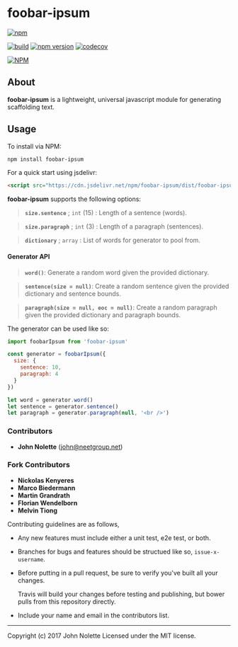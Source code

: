 # foobar-ipsum

[![npm](https://img.shields.io/npm/dm/foobar-ipsum.svg)](https://www.npmjs.com/package/foobar-ipsum)

[![build](https://travis-ci.org/neetjn/foobar-ipsum.svg?branch=master)](https://travis-ci.org/neetjn/foobar-ipsum/)
[![npm version](https://badge.fury.io/js/foobar-ipsum.svg)](https://badge.fury.io/js/foobar-ipsum)
[![codecov](https://codecov.io/gh/neetjn/foobar-ipsum/branch/master/graph/badge.svg)](https://codecov.io/gh/neetjn/foobar-ipsum)

[![NPM](https://nodei.co/npm/foobar-ipsum.png)](https://nodei.co/npm/foobar-ipsum/)

## About

**foobar-ipsum** is a lightweight, universal javascript module for generating scaffolding text.

## Usage

To install via NPM:
```sh
npm install foobar-ipsum
```
For a quick start using jsdelivr:
```html
<script src="https://cdn.jsdelivr.net/npm/foobar-ipsum/dist/foobar-ipsum.min.js"></script>
```

**foobar-ipsum** supports the following options:

> **`size.sentence`** ; `int` (15) : Length of a sentence (words).

> **`size.paragraph`** ; `int` (3) : Length of a paragraph (sentences).

> **`dictionary`** ; `array` : List of words for generator to pool from.

#### Generator API

> **`word()`**: Generate a random word given the provided dictionary.

> **`sentence(size = null)`**: Create a random sentence given the provided dictionary and sentence bounds.

> **`paragraph(size = null, eoc = null)`**: Create a random paragraph given the provided dictionary and paragraph bounds.

The generator can be used like so:

```js
import foobarIpsum from 'foobar-ipsum'

const generator = foobarIpsum({
  size: {
    sentence: 10,
    paragraph: 4
  }
})

let word = generator.word()
let sentence = generator.sentence()
let paragraph = generator.paragraph(null, '<br />')
```

### Contributors

* **John Nolette** (john@neetgroup.net)

### Fork Contributors

* **Nickolas Kenyeres**
* **Marco Biedermann**
* **Martin Grandrath**
* **Florian Wendelborn**
* **Melvin Tiong**

Contributing guidelines are as follows,

* Any new features must include either a unit test, e2e test, or both.
* Branches for bugs and features should be structued like so, `issue-x-username`.
* Before putting in a pull request, be sure to verify you've built all your changes.

  Travis will build your changes before testing and publishing, but bower pulls from this repository directly.

* Include your name and email in the contributors list.

---
Copyright (c) 2017 John Nolette Licensed under the MIT license.

